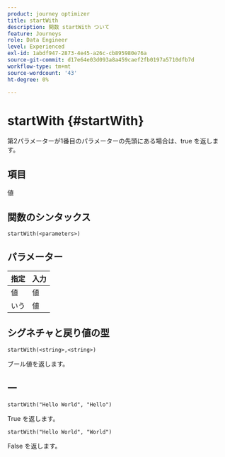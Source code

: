 ```yaml
---
product: journey optimizer
title: startWith
description: 関数 startWith ついて
feature: Journeys
role: Data Engineer
level: Experienced
exl-id: 1abdf947-2873-4e45-a26c-cb895980e76a
source-git-commit: d17e64e03d093a8a459caef2fb0197a5710dfb7d
workflow-type: tm+mt
source-wordcount: '43'
ht-degree: 0%

---
```


# startWith {#startWith}

第2パラメーターが1番目のパラメーターの先頭にある場合は、true を返します。

## 項目

値

## 関数のシンタックス

`startWith(<parameters>)`

## パラメーター

| 指定 | 入力 |
|-------------|--------|
| 値 | 値 |
| いう | 値 |

## シグネチャと戻り値の型

`startWith(<string>,<string>)`

ブール値を返します。

## 一

`startWith("Hello World", "Hello")`

True を返します。

`startWith("Hello World", "World")`

False を返します。
